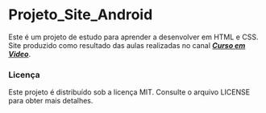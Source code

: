 # Projeto_Site_Android
Este é um projeto de estudo para aprender a desenvolver em HTML e CSS. Site produzido como resultado das aulas realizadas no canal ***[Curso em Video](https://www.youtube.com/@CursoemVideo)***.

### Licença

Este projeto é distribuído sob a licença MIT. Consulte o arquivo LICENSE para obter mais detalhes.
